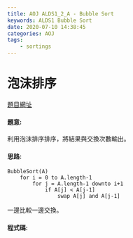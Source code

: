 ```yaml
---
title: AOJ ALDS1_2_A - Bubble Sort
keywords: ALDS1 Bubble Sort
date: 2020-07-10 14:38:45
categories: AOJ
tags:
    - sortings
---
```

# 泡沫排序
[題目網址](https://onlinejudge.u-aizu.ac.jp/courses/lesson/1/ALDS1/all/ALDS1_2_A)

#### 題意:
利用泡沫排序排序，將結果與交換次數輸出。
<!-- more -->
#### 思路:
```
BubbleSort(A)
    for i = 0 to A.length-1
        for j = A.length-1 downto i+1
            if A[j] < A[j-1]
                swap A[j] and A[j-1]
```
一邊比較一邊交換。
#### 程式碼:
<script src="https://gist.github.com/Daviswww/d75e8bdad871d3b66348390c03f6f3d5.js"></script>